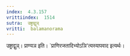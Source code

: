 ```yaml
---
index:  4.3.157
vrittiindex:  1514
sutra:  उष्ट्राद्वुञ्
vritti:  balamanorama 
---
```


उष्ट्राद्वुञ्। प्राण्यञ इति। `प्राणिरजतादिभ्योऽञि'त्यस्यापवाद इत्यर्थः। 

